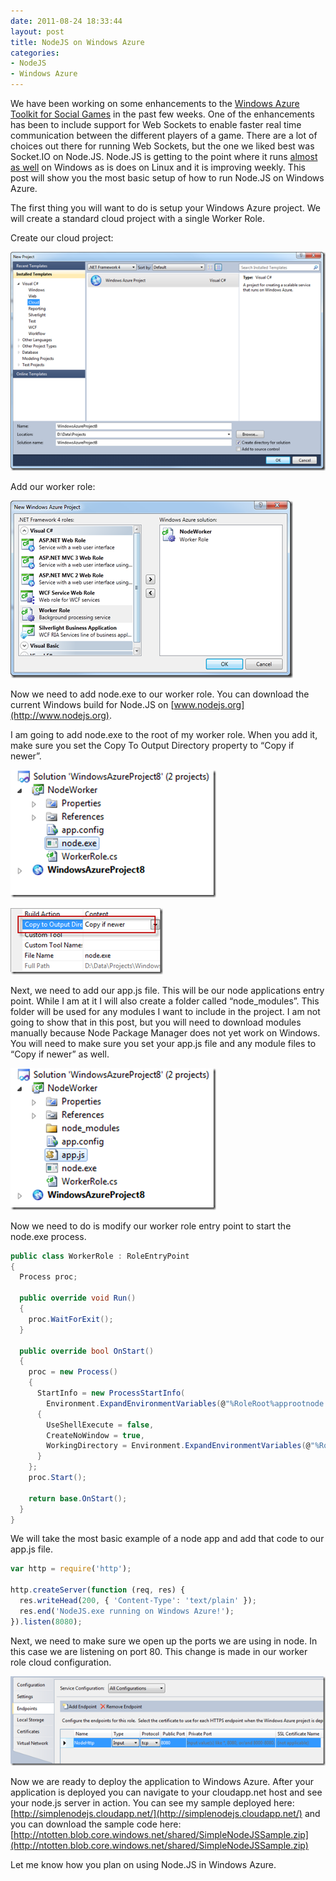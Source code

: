 ```yaml
---
date: 2011-08-24 18:33:44
layout: post
title: NodeJS on Windows Azure
categories:
- NodeJS
- Windows Azure
---
```


We have been working on some enhancements to the [Windows Azure Toolkit for Social Games](http://watgames.codeplex.com) in the past few weeks. One of the enhancements has been to include support for Web Sockets to enable faster real time communication between the different players of a game. There are a lot of choices out there for running Web Sockets, but the one we liked best was Socket.IO on Node.JS. Node.JS is getting to the point where it runs [almost as well](http://twitter.com/#!/ryah/status/106123259908599808) on Windows as is does on Linux and it is improving weekly. This post will show you the most basic setup of how to run Node.JS on Windows Azure.

The first thing you will want to do is setup your Windows Azure project. We will create a standard cloud project with a single Worker Role.

Create our cloud project:

[![SNAGHTMLd3b9438](/images/2011/08/snaghtmld3b9438_thumb.png)](/images/2011/08/snaghtmld3b9438.png)

Add our worker role:

[![SNAGHTMLd3c3586](/images/2011/08/snaghtmld3c3586_thumb.png)](/images/2011/08/snaghtmld3c3586.png)

Now we need to add node.exe to our worker role. You can download the current Windows build for Node.JS on [www.nodejs.org](http://www.nodejs.org).

I am going to add node.exe to the root of my worker role. When you add it, make sure you set the Copy To Output Directory property to “Copy if newer”.

[![image](/images/2011/08/image_thumb8.png)](/images/2011/08/image8.png)

[![image](/images/2011/08/image_thumb9.png)](/images/2011/08/image9.png)

Next, we need to add our app.js file. This will be our node applications entry point. While I am at it I will also create a folder called “node_modules”. This folder will be used for any modules I want to include in the project. I am not going to show that in this post, but you will need to download modules manually because Node Package Manager does not yet work on Windows. You will need to make sure you set your app.js file and any module files to “Copy if newer” as well.

[![image](/images/2011/08/image_thumb10.png)](/images/2011/08/image10.png)

Now we need to do is modify our worker role entry point to start the node.exe process.

```cs
public class WorkerRole : RoleEntryPoint
{
  Process proc;

  public override void Run()
  {
    proc.WaitForExit();
  }

  public override bool OnStart()
  {
    proc = new Process()
    {
      StartInfo = new ProcessStartInfo(
        Environment.ExpandEnvironmentVariables(@"%RoleRoot%approotnode.exe"), "app.js")
      {
        UseShellExecute = false,
        CreateNoWindow = true,
        WorkingDirectory = Environment.ExpandEnvironmentVariables(@"%RoleRoot%approot"),
      }
    };
    proc.Start();

    return base.OnStart();
  }
}
```

We will take the most basic example of a node app and add that code to our app.js file.

```js
var http = require('http');

http.createServer(function (req, res) {
  res.writeHead(200, { 'Content-Type': 'text/plain' });
  res.end('NodeJS.exe running on Windows Azure!');
}).listen(8080);
```

Next, we need to make sure we open up the ports we are using in node. In this case we are listening on port 80. This change is made in our worker role cloud configuration.

[![image](/images/2011/08/image_thumb12.png)](/images/2011/08/image12.png)

Now we are ready to deploy the application to Windows Azure. After your application is deployed you can navigate to your cloudapp.net host and see your node.js server in action. You can see my sample deployed here: [http://simplenodejs.cloudapp.net/](http://simplenodejs.cloudapp.net/) and you can download the sample code here: [http://ntotten.blob.core.windows.net/shared/SimpleNodeJSSample.zip](http://ntotten.blob.core.windows.net/shared/SimpleNodeJSSample.zip)

Let me know how you plan on using Node.JS in Windows Azure.
